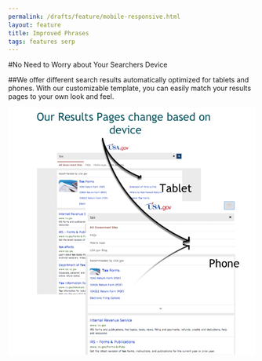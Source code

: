 ```yaml
---
permalink: /drafts/feature/mobile-responsive.html
layout: feature
title: Improved Phrases
tags: features serp
---
```

#No Need to Worry about Your Searchers Device

##We offer different search results automatically optimized for tablets and phones. With our customizable template, you can easily match your results pages to your own look and feel.

![Mobile Responsive Search Results Pages](/img/feature-mobile-results-pages.png "Mobile Responsive Search Results Pages")
